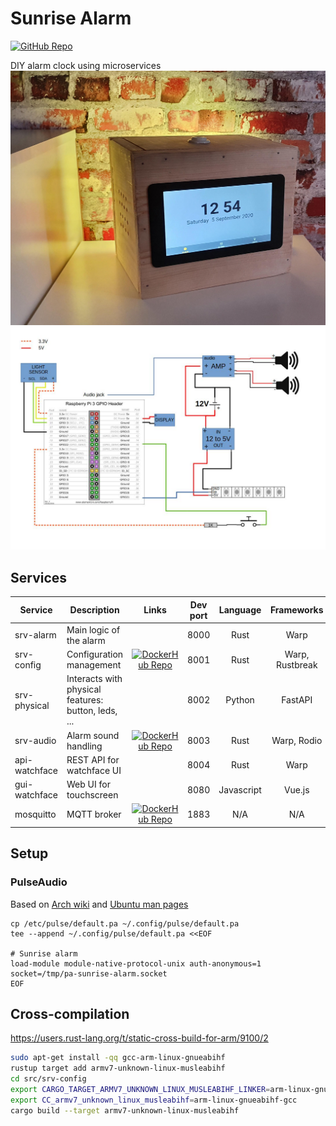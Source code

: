 # Sunrise Alarm
[![GitHub Repo](https://img.shields.io/badge/GitHub-repo-brightgreen?logo=github)](https://github.com/JenswBE/sunrise-alarm)

DIY alarm clock using microservices
![Result](schematics/result.jpg)
![Scheme](schematics/scheme.jpg)

## Services
| Service       | Description                                         | Links                                                                                                                                        | Dev port | Language   | Frameworks      |
|---------------|-----------------------------------------------------|:--------------------------------------------------------------------------------------------------------------------------------------------:|:--------:|:----------:|:---------------:|
| srv-alarm     | Main logic of the alarm                             |                                                                                                                                              | 8000     | Rust       | Warp            |
| srv-config    | Configuration management                            | [![DockerHub Repo](https://img.shields.io/badge/DockerHub-repo-blue?logo=docker)](https://hub.docker.com/r/jenswbe/sunrise-alarm-srv-config) | 8001     | Rust       | Warp, Rustbreak |
| srv-physical  | Interacts with physical features: button, leds, ... |                                                                                                                                              | 8002     | Python     | FastAPI         |
| srv-audio     | Alarm sound handling                                | [![DockerHub Repo](https://img.shields.io/badge/DockerHub-repo-blue?logo=docker)](https://hub.docker.com/r/jenswbe/sunrise-alarm-srv-audio)  | 8003     | Rust       | Warp, Rodio     |
| api-watchface | REST API for watchface UI                           |                                                                                                                                              | 8004     | Rust       | Warp            |
| gui-watchface | Web UI for touchscreen                              |                                                                                                                                              | 8080     | Javascript | Vue.js          |
| mosquitto     | MQTT broker                                         | [![DockerHub Repo](https://img.shields.io/badge/DockerHub-repo-blue?logo=docker)](https://hub.docker.com/_/eclipse-mosquitto)                | 1883     | N/A        | N/A             |

## Setup

### PulseAudio
Based on [Arch wiki](https://wiki.archlinux.org/index.php/PulseAudio/Examples#Allowing_multiple_users_to_use_PulseAudio_at_the_same_time)
and [Ubuntu man pages](http://manpages.ubuntu.com/manpages/xenial/man5/default.pa.5.html)
```
cp /etc/pulse/default.pa ~/.config/pulse/default.pa
tee --append ~/.config/pulse/default.pa <<EOF

# Sunrise alarm
load-module module-native-protocol-unix auth-anonymous=1 socket=/tmp/pa-sunrise-alarm.socket
EOF
```

## Cross-compilation
https://users.rust-lang.org/t/static-cross-build-for-arm/9100/2

```bash
sudo apt-get install -qq gcc-arm-linux-gnueabihf
rustup target add armv7-unknown-linux-musleabihf
cd src/srv-config
export CARGO_TARGET_ARMV7_UNKNOWN_LINUX_MUSLEABIHF_LINKER=arm-linux-gnueabihf-gcc
export CC_armv7_unknown_linux_musleabihf=arm-linux-gnueabihf-gcc
cargo build --target armv7-unknown-linux-musleabihf
```